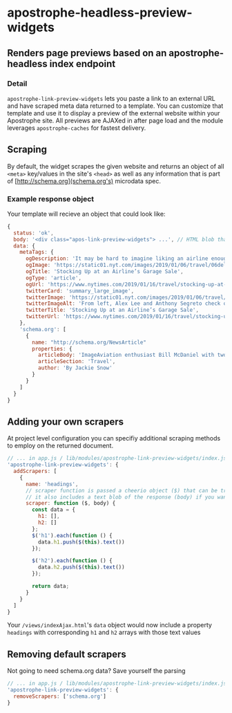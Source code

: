 # apostrophe-headless-preview-widgets

## Renders page previews based on an apostrophe-headless index endpoint

### Detail
`apostrophe-link-preview-widgets` lets you paste a link to an external URL and have scraped meta data returned to a template. You can customize that template and use it to display a preview of the external website within your Apostrophe site. All previews are AJAXed in after page load and the module leverages `apostrophe-caches` for fastest delivery.

## Scraping
By default, the widget scrapes the given website and returns an object of all `<meta>` key/values in the site's `<head>` as well as any information that is part of [http://schema.org](schema.org's) microdata spec.

### Example response object
Your template will recieve an object that could look like:
```js
{
  status: 'ok',
  body: '<div class="apos-link-preview-widgets"> ...', // HTML blob that replaces loading interface
  data: {
    metaTags: {
      ogDescription: 'It may be hard to imagine liking an airline enough to buy its old silverware and service carts, but at a monthly sale, lovers of Delta Air Lines snap up decommissioned items.',
      ogImage: 'https://static01.nyt.com/images/2019/01/06/travel/06delta-sale6/06delta-sale6-facebookJumbo.jpg',
      ogTitle: 'Stocking Up at an Airline’s Garage Sale',
      ogType: 'article',
      ogUrl: 'https://www.nytimes.com/2019/01/16/travel/stocking-up-at-an-airlines-garage-sale.html',
      twitterCard: 'summary_large_image',
      twitterImage: 'https://static01.nyt.com/images/2019/01/06/travel/06delta-sale6/06delta-sale6-videoSixteenByNineJumbo1600.jpg',
      twitterImageAlt: 'From left, Alex Lee and Anthony Segreto check out an old issue of the Delta Digest.',
      twitterTitle: 'Stocking Up at an Airline’s Garage Sale',
      twitterUrl: 'https://www.nytimes.com/2019/01/16/travel/stocking-up-at-an-airlines-gara'
    },
    'schema.org': [
      {
        name: "http://schema.org/NewsArticle"
        properties: {
          articleBody: 'ImageAviation enthusiast Bill McDaniel with two of the items he ...' // full article body
          articleSection: 'Travel',
          author: 'By Jackie Snow'
        }
      }
    ]
  }
}
```

## Adding your own scrapers
At project level configuration you can specifiy additional scraping methods to employ on the returned document.

```js
// ... in app.js / lib/modules/apostrophe-link-preview-widgets/index.js
'apostrophe-link-preview-widgets': {
  addScrapers: [
    {
      name: 'headings',
      // scraper function is passed a cheerio object ($) that can be traversed using jQuery syntax.
      // it also includes a text blob of the response (body) if you want to parse it another way.
      scraper: function ($, body) {
        const data = {
          h1: [],
          h2: []
        };
        $('h1').each(function () {
          data.h1.push($(this).text())
        });

        $('h2').each(function () {
          data.h2.push($(this).text())
        });

        return data;
      }
    }
  ]
}
```
Your `/views/indexAjax.html`'s `data` object would now include a property `headings` with corresponding `h1` and `h2` arrays with those text values

## Removing default scrapers
Not going to need schema.org data? Save yourself the parsing

```js
// ... in app.js / lib/modules/apostrophe-link-preview-widgets/index.js
'apostrophe-link-preview-widgets': {
  removeScrapers: ['schema.org']
}
```

